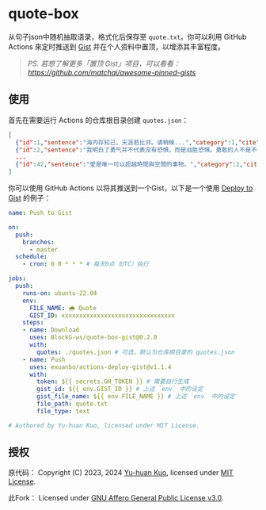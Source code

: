 # quote-box

从句子json中随机抽取语录，格式化后保存至 `quote.txt`。你可以利用 GitHub Actions 來定时推送到 [Gist](https://gist.github.com) 并在个人资料中置顶，以增添其丰富程度。


> *PS. 若想了解更多「置顶 Gist」项目，可以看看：*  
> *<https://github.com/matchai/awesome-pinned-gists>*

## 使用

首先在需要运行 Actions 的仓库根目录创建 `quotes.json`：
```json
[
  {"id":1,"sentence":"海内存知己，天涯若比邻。请稍候...","category":1,"cite":"Windows 10/11 OOBE","author":"微软式中文"},
  {"id":2,"sentence":"我明白了勇气并不代表没有恐惧，而是战胜恐惧。勇敢的人不是不会恐惧的人，而是战胜了恐惧的人。","category":2,"cite":"...","author":"纳尔逊·曼德拉"},
  ...
  {"id":42,"sentence":"愛是唯一可以超越時間與空間的事物。","category":2,"cite":"星際效應","author":"艾蜜莉亞・布蘭德"}
]  
```

你可以使用 GitHub Actions 以将其推送到一个Gist，以下是一个使用 [Deploy to Gist](https://github.com/marketplace/actions/deploy-to-gist) 的例子：

```yaml
name: Push to Gist

on:
  push:
    branches:
      - master
  schedule:
    - cron: 0 0 * * * # 每天0点（UTC）执行

jobs:
  push:
    runs-on: ubuntu-22.04
    env:
      FILE_NAME: 🌧 Quote
      GIST_ID: xxxxxxxxxxxxxxxxxxxxxxxxxxxxxxxx
    steps:
    - name: Download
      uses: BlockG-ws/quote-box-gist@0.2.0
      with:
        quotes: ./quotes.json # 可选，默认为仓库根目录的 quotes.json
    - name: Push
      uses: exuanbo/actions-deploy-gist@v1.1.4
      with:
        token: ${{ secrets.GH_TOKEN }} # 需要自行生成
        gist_id: ${{ env.GIST_ID }} # 上述 `env` 中的设定
        gist_file_name: ${{ env.FILE_NAME }} # 上述 `env` 中的设定
        file_path: quote.txt
        file_type: text

# Authored by Yu-huan Kuo, licensed under MIT License.
```

## 授权

原代码：
Copyright (C) 2023, 2024 [Yu-huan Kuo](https://github.com/rnmeow), licensed under [MIT License](https://github.com/rnmeow/quote-box-zh_tw/blob/master/LICENSE.txt).

此Fork：
Licensed under [GNU Affero General Public License v3.0](./LICENSE).
